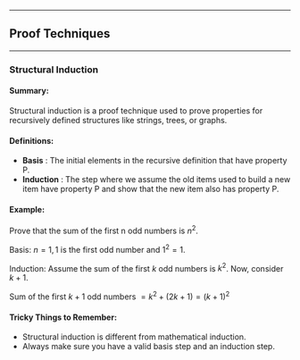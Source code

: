 ***
## Proof Techniques
***

### Structural Induction

#### Summary:
Structural induction is a proof technique used to prove properties for recursively defined structures like strings, trees, or graphs.

#### Definitions:

- **Basis**
: The initial elements in the recursive definition that have property P.
- **Induction**
: The step where we assume the old items used to build a new item have property P and show that the new item also has property P.

#### Example:

Prove that the sum of the first n odd numbers is $n^2$.

Basis: $n = 1, 1$ is the first odd number and $1^2 = 1$.

Induction: Assume the sum of the first $k$ odd numbers is $k^2$. Now, consider $k+1$.

Sum of the first $k+1$ odd numbers $= k^2 + (2k + 1) = (k+1)^2$

#### Tricky Things to Remember:

- Structural induction is different from mathematical induction.
- Always make sure you have a valid basis step and an induction step.

